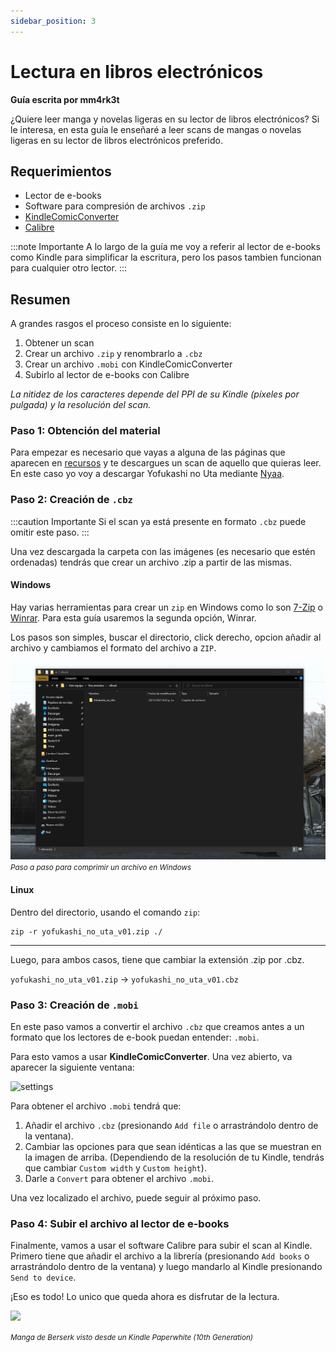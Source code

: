 ```yaml
---
sidebar_position: 3
---
```


# Lectura en libros electrónicos
**Guía escrita por mm4rk3t**

¿Quiere leer manga y novelas ligeras en su lector de libros electrónicos? Si le interesa, en esta guía le enseñaré a leer scans de mangas o novelas ligeras en su lector de libros electrónicos preferido.

## Requerimientos
- Lector de e-books 
- Software para compresión de archivos `.zip`
- [KindleComicConverter](https://github.com/ciromattia/kcc)
- [Calibre](https://github.com/kovidgoyal/calibre)

:::note Importante
A lo largo de la guía me voy a referir al lector de e-books como Kindle para simplificar la escritura, pero los pasos tambien funcionan para cualquier otro lector. 
:::

## Resumen

A grandes rasgos el proceso consiste en lo siguiente:
1. Obtener un scan
2. Crear un archivo `.zip` y renombrarlo a `.cbz`
3. Crear un archivo `.mobi` con KindleComicConverter
4. Subirlo al lector de e-books con Calibre

*La nitidez de los caracteres depende del PPI de su Kindle (píxeles por pulgada) y la resolución del scan.*

### Paso 1: Obtención del material

Para empezar es necesario que vayas a alguna de las páginas que aparecen en [recursos](https://brigadasos.xyz/utility/Resources/#manga) y te descargues un scan de aquello que quieras leer. En este caso yo voy a descargar Yofukashi no Uta mediante [Nyaa](https://nyaa.si/view/1312881).

### Paso 2: Creación de `.cbz`

:::caution Importante
Si el scan ya está presente en formato `.cbz` puede omitir este paso.
:::

Una vez descargada la carpeta con las imágenes (es necesario que estén ordenadas) tendrás que crear un archivo .zip a partir de las mismas. 

#### Windows
Hay varias herramientas para crear un `zip` en Windows como lo son [7-Zip](https://www.7-zip.org/download.html) o [Winrar](https://www.winrar.es/descargas). Para esta guía usaremos la segunda opción, Winrar.

Los pasos son simples, buscar el directorio, click derecho, opcion añadir al archivo y cambiamos el formato del archivo a `ZIP`.

![windows-pasos](../../assets/eBook/guide-win.gif)
*<small>Paso a paso para comprimir un archivo en Windows</small>*

#### Linux
Dentro del directorio, usando el comando `zip`: 

```
zip -r yofukashi_no_uta_v01.zip ./
```

--- 

Luego, para ambos casos, tiene que cambiar la extensión .zip por .cbz.

`yofukashi_no_uta_v01.zip` -> `yofukashi_no_uta_v01.cbz`

### Paso 3: Creación de `.mobi`

En este paso vamos a convertir el archivo `.cbz` que creamos antes a un formato que los lectores de e-book puedan entender: `.mobi`.

Para esto vamos a usar **KindleComicConverter**. Una vez abierto, va aparecer la siguiente ventana:

![settings](https://user-images.githubusercontent.com/45017214/147792512-f5620092-cf97-4573-b8fc-6e6ced291f52.png)

Para obtener el archivo `.mobi` tendrá  que:

1. Añadir el archivo `.cbz` (presionando `Add file` o arrastrándolo dentro de la ventana).
2. Cambiar las opciones para que sean idénticas a las que se muestran en la imagen de arriba. (Dependiendo de la resolución de tu Kindle, tendrás que cambiar `Custom width` y `Custom height`).
3. Darle a `Convert` para obtener el archivo `.mobi`.

Una vez localizado el archivo, puede seguir al próximo paso.

### Paso 4: Subir el archivo al lector de e-books

Finalmente, vamos a usar el software Calibre para subir el scan al Kindle. Primero tiene que añadir el archivo a la librería (presionando `Add books` o arrastrándolo dentro de la ventana) y luego mandarlo al Kindle presionando `Send to device`. 

¡Eso es todo! Lo unico que queda ahora es disfrutar de la lectura.

<img src="https://user-images.githubusercontent.com/45017214/147793656-9bea9ae2-9332-4bd6-ab44-c447fb7831f7.jpg"  width="auto" height="650px"></img>

*<small>Manga de Berserk visto desde un Kindle Paperwhite (10th Generation)</small>*